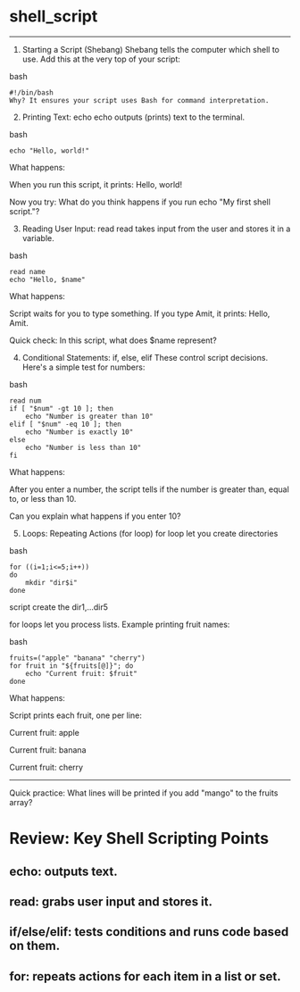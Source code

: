 # shell_script

---

1. Starting a Script (Shebang)
Shebang tells the computer which shell to use. Add this at the very top of your script:

bash
```
#!/bin/bash
Why? It ensures your script uses Bash for command interpretation.​
```
2. Printing Text: echo
echo outputs (prints) text to the terminal.

bash
```
echo "Hello, world!"
```
What happens:

When you run this script, it prints: Hello, world!

Now you try: What do you think happens if you run echo "My first shell script."?

3. Reading User Input: read
read takes input from the user and stores it in a variable.

bash
```
read name
echo "Hello, $name"
```
What happens:

Script waits for you to type something. If you type Amit, it prints: Hello, Amit.

Quick check: In this script, what does $name represent?

4. Conditional Statements: if, else, elif
These control script decisions. Here's a simple test for numbers:

bash
```
read num
if [ "$num" -gt 10 ]; then
    echo "Number is greater than 10"
elif [ "$num" -eq 10 ]; then
    echo "Number is exactly 10"
else
    echo "Number is less than 10"
fi
```
What happens:

After you enter a number, the script tells if the number is greater than, equal to, or less than 10.

Can you explain what happens if you enter 10?

5. Loops: Repeating Actions (for loop)
for loop let you create directories

bash
```
for ((i=1;i<=5;i++))
do
    mkdir "dir$i"
done
```
script create the dir1,...dir5

for loops let you process lists. Example printing fruit names:

bash
```
fruits=("apple" "banana" "cherry")
for fruit in "${fruits[@]}"; do
    echo "Current fruit: $fruit"
done
```
What happens:

Script prints each fruit, one per line:

Current fruit: apple

Current fruit: banana

Current fruit: cherry

---

Quick practice: What lines will be printed if you add "mango" to the fruits array?

# Review: Key Shell Scripting Points
## echo: outputs text.

## read: grabs user input and stores it.

## if/else/elif: tests conditions and runs code based on them.

## for: repeats actions for each item in a list or set.
